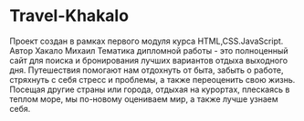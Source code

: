 # Travel-Khakalo
Проект создан в рамках первого модуля курса HTML,CSS.JavaScript. Автор Хакало Михаил
Тематика дипломной работы - это полноценный сайт для поиска и бронирования лучших вариантов отдыха выходного дня. Путешествия помогают нам отдохнуть от быта, забыть о работе, стряхнуть с себя стресс и проблемы, а также переоценить свою жизнь. Посещая другие страны или города, отдыхая на курортах, плескаясь в теплом море, мы по-новому оцениваем мир, а также лучше узнаем себя. 

